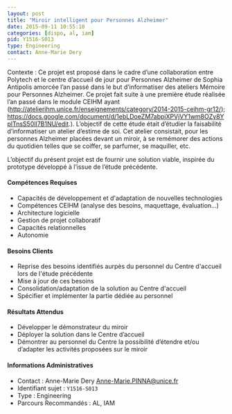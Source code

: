 ```yaml
---
layout: post
title: "Miroir intelligent pour Personnes Alzheimer"
date: 2015-09-11 10:55:10
categories: [dispo, al, iam]
pid: Y1516-S013
type: Engineering
contact: Anne-Marie Dery
---
```

       
Contexte : Ce projet est proposé dans le cadre d’une collaboration entre Polytech et le centre d’accueil de jour pour Personnes Alzheimer de Sophia Antipolis amorcée l’an passé dans le but d’informatiser des ateliers Mémoire pour Personnes Alzheimer.  Ce projet fait suite à une première étude réalisée l’an passé dans le module CEIHM ayant (http://atelierihm.unice.fr/enseignements/category/2014-2015-ceihm-gr12/); https://docs.google.com/document/d/1ebLDoeZM7abpjXPVjVY1wm8OZy8YplTnsS50lI7B1NU/edit.). L’objectif de cette étude était d’étudier la faisabilité d’informatiser un atelier d’estime de soi. Cet atelier consistait, pour les personnes Alzheimer placées devant un miroir, à se remémorer des actions du quotidien telles que se coiffer, se parfumer, se maquiller, etc.

L’objectif du présent projet est de fournir une solution viable, inspirée du prototype développé à l’issue de l’étude précédente.

#### Compétences Requises
- Capacités de développement et d'adaptation de nouvelles technologies
- Compétences CEIHM (analyse des besoins, maquettage, évaluation...)
- Architecture logicielle
- Gestion de projet collaboratif
- Capacités relationnelles
- Autonomie


#### Besoins Clients
- Reprise des besoins identifiés aurpès du personnel du Centre d'accueil lors de l'étude précédente
- Mise à jour  de ces besoins
- Consolidation/adaptation de la solution au Centre d'accueil
- Spécifier et implémenter la partie dédiée au personnel

#### Résultats Attendus
- Développer le démonstrateur du miroir
- Déployer la solution dans le Centre d’accueil
- Démontrer au personnel du Centre la possibilité d’étendre et/ou d’adapter les activités proposées sur le miroir
     

#### Informations Administratives
  * Contact : Anne-Marie Dery <Anne-Marie.PINNA@unice.fr>
  * Identifiant sujet : `Y1516-S013`
  * Type : Engineering
  * Parcours Recommandés : AL, IAM
     